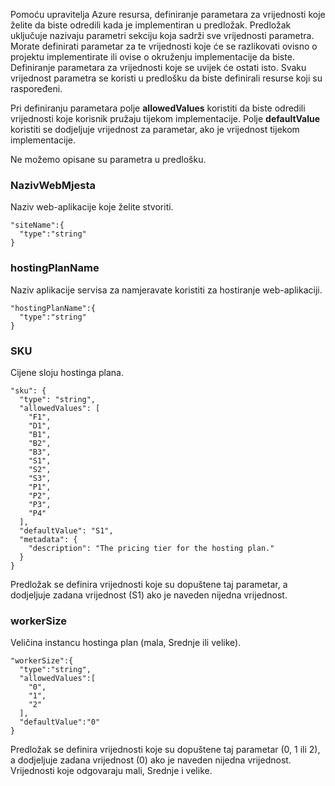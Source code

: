 Pomoću upravitelja Azure resursa, definiranje parametara za vrijednosti koje želite da biste odredili kada je implementiran u predložak. Predložak uključuje nazivaju parametri sekciju koja sadrži sve vrijednosti parametra.
Morate definirati parametar za te vrijednosti koje će se razlikovati ovisno o projektu implementirate ili ovise o okruženju implementacije da biste. Definiranje parametara za vrijednosti koje se uvijek će ostati isto. Svaku vrijednost parametra se koristi u predlošku da biste definirali resurse koji su raspoređeni. 

Pri definiranju parametara polje **allowedValues** koristiti da biste odredili vrijednosti koje korisnik pružaju tijekom implementacije. Polje **defaultValue** koristiti se dodjeljuje vrijednost za parametar, ako je vrijednost tijekom implementacije.

Ne možemo opisane su parametra u predlošku.

### <a name="sitename"></a>NazivWebMjesta

Naziv web-aplikacije koje želite stvoriti.

    "siteName":{
      "type":"string"
    }

### <a name="hostingplanname"></a>hostingPlanName

Naziv aplikacije servisa za namjeravate koristiti za hostiranje web-aplikaciji.
    
    "hostingPlanName":{
      "type":"string"
    }

### <a name="sku"></a>SKU

Cijene sloju hostinga plana.

    "sku": {
      "type": "string",
      "allowedValues": [
        "F1",
        "D1",
        "B1",
        "B2",
        "B3",
        "S1",
        "S2",
        "S3",
        "P1",
        "P2",
        "P3",
        "P4"
      ],
      "defaultValue": "S1",
      "metadata": {
        "description": "The pricing tier for the hosting plan."
      }
    }

Predložak se definira vrijednosti koje su dopuštene taj parametar, a dodjeljuje zadana vrijednost (S1) ako je naveden nijedna vrijednost.

### <a name="workersize"></a>workerSize

Veličina instancu hostinga plan (mala, Srednje ili velike).

    "workerSize":{
      "type":"string",
      "allowedValues":[
        "0",
        "1",
        "2"
      ],
      "defaultValue":"0"
    }
    
Predložak se definira vrijednosti koje su dopuštene taj parametar (0, 1 ili 2), a dodjeljuje zadana vrijednost (0) ako je naveden nijedna vrijednost. Vrijednosti koje odgovaraju mali, Srednje i velike.

